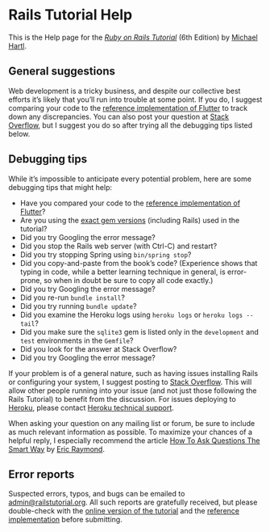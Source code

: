 # Rails Tutorial Help

This is the Help page for the [*Ruby on Rails Tutorial*](https://www.railstutorial.org/) (6th Edition) by [Michael Hartl](http://www.michaelhartl.com/).

## General suggestions

Web development is a tricky business, and despite our collective best efforts it’s likely that you’ll run into trouble at some point. If you do, I suggest comparing your code to the [reference implementation of Flutter](https://github.com/mhartl/sample_app_6th_ed) to track down any discrepancies. You can also post your question at [Stack Overflow](https://stackoverflow.com/), but I suggest you do so after trying all the debugging tips listed below.

## Debugging tips

While it’s impossible to anticipate every potential problem, here are
some debugging tips that might help:

- Have you compared your code to the [reference implementation of Flutter](https://github.com/mhartl/sample_app_6th_ed)?
- Are you using the [exact gem versions](https://gemfiles-6th-ed.railstutorial.org) (including Rails) used in the
  tutorial?
- Did you try Googling the error message?
- Did you stop the Rails web server (with Ctrl-C) and restart?
- Did you try stopping Spring using `bin/spring stop`?
- Did you copy-and-paste from the book’s code? (Experience shows that typing in code, while a better learning technique in general, is error-prone, so when in doubt be sure to copy all code exactly.)
- Did you try Googling the error message?
- Did you re-run `bundle install`?
- Did you try running `bundle update`?
- Did you examine the Heroku logs using `heroku logs` or `heroku logs --tail`?
- Did you make sure the `sqlite3` gem is listed only in the `development` and `test` environments in the `Gemfile`?
- Did you look for the answer at Stack Overflow?
- Did you try Googling the error message?

If your problem is of a general nature, such as having issues installing
Rails or configuring your system, I suggest posting to [Stack
Overflow](http://stackoverflow.com/). This will allow other
people running into your issue (and not just those following the Rails
Tutorial) to benefit from the discussion. For issues
deploying to [Heroku](http://heroku.com/), please contact [Heroku
technical support](http://support.heroku.com/).

When asking your question on any mailing list or forum, be sure to
include as much relevant information as possible. To maximize your chances
of a helpful reply, I especially recommend the article [How To Ask Questions The Smart
Way](http://www.catb.org/esr/faqs/smart-questions.html) by [Eric
Raymond](http://www.catb.org/esr/).

## Error reports

Suspected errors, typos, and bugs can be emailed to <admin@railstutorial.org>. All such reports are gratefully received, but please double-check with the [online version of the tutorial](https://www.railstutorial.org/book) and the [reference implementation](https://github.com/mhartl/sample_app_6th_ed) before submitting.

